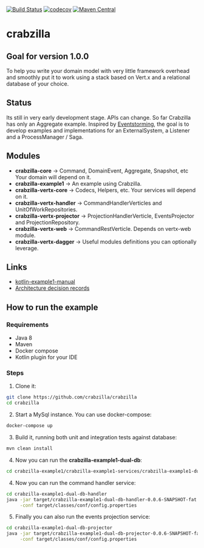 [![Build Status](https://travis-ci.org/crabzilla/crabzilla.svg?branch=master)](https://travis-ci.org/crabzilla/crabzilla)
[![codecov](https://codecov.io/gh/crabzilla/crabzilla/branch/master/graph/badge.svg)](https://codecov.io/gh/crabzilla/crabzilla)
[![Maven Central](https://maven-badges.herokuapp.com/maven-central/io.github.crabzilla/crabzilla/badge.svg)](http://search.maven.org/#artifactdetails%7Cio.github.crabzilla%7Ccrabzilla%7C0.0.5%7C)

# crabzilla

## Goal for version 1.0.0

To help you write your domain model with very little framework overhead and smoothly put it to work using a stack based
on Vert.x and a relational database of your choice.

## Status

Its still in very early development stage. APIs can change. So far Crabzilla has only an Aggregate example. Inspired by 
[Eventstorming](http://eventstorming.com), the goal is to develop examples and implementations for an ExternalSystem, 
a Listener and a ProcessManager / Saga.

## Modules

* **crabzilla-core**            → Command, DomainEvent, Aggregate, Snapshot, etc Your domain will depend on it.
* **crabzilla-example1**        → An example using Crabzilla. 
* **crabzilla-vertx-core**      → Codecs, Helpers, etc. Your services will depend on it.
* **crabzilla-vertx-handler**   → CommandHandlerVerticles and UnitOfWorkRepositories.
* **crabzilla-vertx-projector** → ProjectionHandlerVerticle, EventsProjector and ProjectionRepository.
* **crabzilla-vertx-web**       → CommandRestVerticle. Depends on vertx-web module.
* **crabzilla-vertx-dagger**    → Useful modules definitions you can optionally leverage.

## Links

* [kotlin-example1-manual](https://crabzilla.github.io/crabzilla/docs/kotlin-example1-manual.html)
* [Architecture decision records](https://github.com/crabzilla/crabzilla/tree/master/doc/architecture/decisions)

## How to run the example

### Requirements

* Java 8
* Maven
* Docker compose
* Kotlin plugin for your IDE

### Steps

1. Clone it:

```bash
git clone https://github.com/crabzilla/crabzilla
cd crabzilla
```

2. Start a MySql instance. You can use docker-compose:

```bash
docker-compose up
```

3. Build it, running both unit and integration tests against database:

```bash
mvn clean install
```

4. Now you can run the **crabzilla-example1-dual-db**: 

```bash
cd crabzilla-example1/crabzilla-example1-services/crabzilla-example1-dual-db
```

4. Now you can run the command handler service: 

```bash
cd crabzilla-example1-dual-db-handler
java -jar target/crabzilla-example1-dual-db-handler-0.0.6-SNAPSHOT-fat.jar \
     -conf target/classes/conf/config.properties

```

5. Finally you can also run the events projection service:

```bash
cd crabzilla-example1-dual-db-projector
java -jar target/crabzilla-example1-dual-db-projector-0.0.6-SNAPSHOT-fat.jar \
     -conf target/classes/conf/config.properties

```

